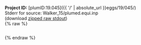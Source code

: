 **Project ID:** [plumID:19.045]({{ '/' | absolute_url }}eggs/19/045/)  
Stderr for source:  Walker_15/plumed.equi.inp   
(download [zipped raw stdout](plumed.equi.inp.plumed_master.stdout.txt.zip))  
{% raw %}
<pre>
</pre>
{% endraw %}
